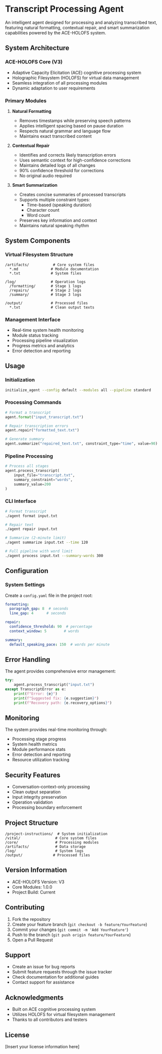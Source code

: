 # Transcript Processing Agent

An intelligent agent designed for processing and analyzing transcribed text, featuring natural formatting, contextual repair, and smart summarization capabilities powered by the ACE-HOLOFS system.

## System Architecture

### ACE-HOLOFS Core (V3)
- Adaptive Capacity Elicitation (ACE) cognitive processing system
- Holographic Filesystem (HOLOFS) for virtual data management
- Seamless integration of all processing modules
- Dynamic adaptation to user requirements

### Primary Modules
1. **Natural Formatting**
   - Removes timestamps while preserving speech patterns
   - Applies intelligent spacing based on pause duration
   - Respects natural grammar and language flow
   - Maintains exact transcribed content

2. **Contextual Repair**
   - Identifies and corrects likely transcription errors
   - Uses semantic context for high-confidence corrections
   - Maintains detailed logs of all changes
   - 90% confidence threshold for corrections
   - No original audio required

3. **Smart Summarization**
   - Creates concise summaries of processed transcripts
   - Supports multiple constraint types:
     - Time-based (speaking duration)
     - Character count
     - Word count
   - Preserves key information and context
   - Maintains natural speaking rhythm

## System Components

### Virtual Filesystem Structure
```
/artifacts/           # Core system files
  *.md               # Module documentation
  *.txt              # System files
  
/log/                # Operation logs
  /formatting/       # Stage 1 logs
  /repairs/          # Stage 2 logs
  /summary/          # Stage 3 logs
  
/output/             # Processed files
  *.txt              # Clean output texts
```

### Management Interface
- Real-time system health monitoring
- Module status tracking
- Processing pipeline visualization
- Progress metrics and analytics
- Error detection and reporting

## Usage

### Initialization
```bash
initialize_agent --config default --modules all --pipeline standard
```

### Processing Commands
```python
# Format a transcript
agent.format("input_transcript.txt")

# Repair transcription errors
agent.repair("formatted_text.txt")

# Generate summary
agent.summarize("repaired_text.txt", constraint_type="time", value=90)
```

### Pipeline Processing
```python
# Process all stages
agent.process_transcript(
    input_file="transcript.txt",
    summary_constraint="words",
    summary_value=200
)
```

### CLI Interface
```bash
# Format transcript
./agent format input.txt

# Repair text
./agent repair input.txt

# Summarize (2-minute limit)
./agent summarize input.txt --time 120

# Full pipeline with word limit
./agent process input.txt --summary-words 300
```

## Configuration

### System Settings
Create a `config.yaml` file in the project root:
```yaml
formatting:
  paragraph_gap: 8  # seconds
  line_gap: 4      # seconds

repair:
  confidence_threshold: 90  # percentage
  context_window: 5        # words

summary:
  default_speaking_pace: 150  # words per minute
```

## Error Handling
The agent provides comprehensive error management:
```python
try:
    agent.process_transcript("input.txt")
except TranscriptError as e:
    print(f"Error: {e}")
    print(f"Suggested fix: {e.suggestion}")
    print(f"Recovery path: {e.recovery_options}")
```

## Monitoring
The system provides real-time monitoring through:
- Processing stage progress
- System health metrics
- Module performance stats
- Error detection and reporting
- Resource utilization tracking

## Security Features
- Conversation-context-only processing
- Clean output separation
- Input integrity preservation
- Operation validation
- Processing boundary enforcement

## Project Structure
```
/project-instructions/  # System initialization
/vital/                # Core system files
/core/                 # Processing modules
/artifacts/            # Data storage
/log/                  # System logs
/output/              # Processed files
```

## Version Information
- ACE-HOLOFS Version: V3
- Core Modules: 1.0.0
- Project Build: Current

## Contributing
1. Fork the repository
2. Create your feature branch (`git checkout -b feature/YourFeature`)
3. Commit your changes (`git commit -m 'Add YourFeature'`)
4. Push to the branch (`git push origin feature/YourFeature`)
5. Open a Pull Request

## Support
- Create an issue for bug reports
- Submit feature requests through the issue tracker
- Check documentation for additional guides
- Contact support for assistance

## Acknowledgments
- Built on ACE cognitive processing system
- Utilizes HOLOFS for virtual filesystem management
- Thanks to all contributors and testers

## License
[Insert your license information here]
